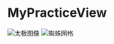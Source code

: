 # MyPracticeView
![太极图像](https://github.com/maoqitian/MyPracticeView/raw/master/mypng/taiji.png)
![蜘蛛网格](https://github.com/maoqitian/MyPracticeView/raw/master/mypng/spider.png)